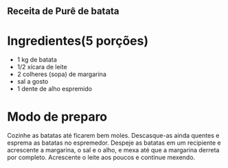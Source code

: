 ## Receita de Purê de batata

# Ingredientes(5 porções)
- 1 kg de batata
- 1/2 xícara de leite
- 2 colheres (sopa) de margarina
- sal a gosto
- 1 dente de alho espremido

# Modo de preparo
Cozinhe as batatas até ficarem bem moles.
Descasque-as ainda quentes e esprema as batatas no espremedor.
Despeje as batatas em um recipiente e acrescente a margarina, o sal e o alho, e mexa até que a margarina derreta por completo.
Acrescente o leite aos poucos e continue mexendo.